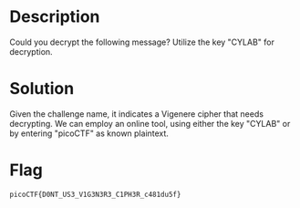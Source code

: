 # Description

Could you decrypt the following message? Utilize the key "CYLAB" for decryption.

# Solution

Given the challenge name, it indicates a Vigenere cipher that needs decrypting. We can employ an online tool, using either the key "CYLAB" or by entering "picoCTF" as known plaintext.

# Flag

`picoCTF{D0NT_US3_V1G3N3R3_C1PH3R_c481du5f}`
